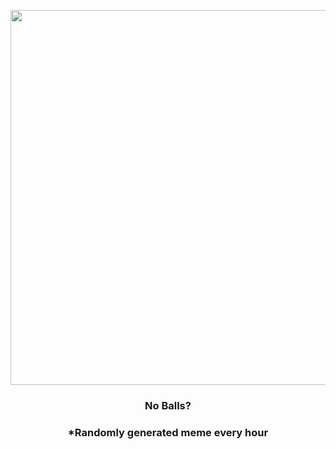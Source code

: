 <p align="center">
        <img src="https://i.redd.it/ti17hyjd6l0a1.jpg" width="600" height="600">
        </p>
        <h3 align="center">No Balls?</h3>
        <h3 align="center">*Randomly generated meme every hour</h3>
    